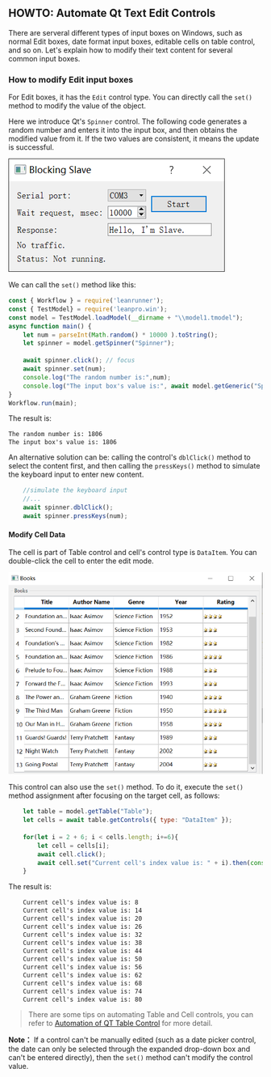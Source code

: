 ## HOWTO: Automate Qt Text Edit Controls

There are serveral different types of input boxes on Windows, such as normal Edit boxes, date format input boxes, editable cells on table control, and so on. Let's explain how to modify their text content for several common input boxes.

### How to modify Edit input boxes

For Edit boxes, it has the `Edit` control type. You can directly call the `set()` method to modify the value of the object.

Here we introduce Qt's `Spinner` control. The following code generates a random number and enters it into the input box, and then obtains the modified value from it. If the two values are consistent, it means the update is successful.

![](assets/edit_set/qt_blockslave.png)

We can call the `set()` method like this:

```js
const { Workflow } = require('leanrunner');
const { TestModel} = require('leanpro.win');
const model = TestModel.loadModel(__dirname + "\\model1.tmodel");
async function main() {
    let num = parseInt(Math.random() * 10000 ).toString();
    let spinner = model.getSpinner("Spinner");

    await spinner.click(); // focus
    await spinner.set(num);
    console.log("The random number is:",num);
    console.log("The input box's value is:", await model.getGeneric("Spinner").value());
}
Workflow.run(main);
```

The result is:

```
The random number is: 1806
The input box's value is: 1806
```

An alternative solution can be: calling the control's `dblClick()` method to select the content first, and then calling the `pressKeys()` method to simulate the keyboard input to enter new content.  

```javascript
    //simulate the keyboard input
    //...
    await spinner.dblClick();
    await spinner.pressKeys(num);
```

#### Modify Cell Data
  
The cell is part of Table control and cell's control type is `DataItem`. You can double-click the cell to enter the edit mode.  

![](assets/edit_set/qt_books.png)  

This control can also use the `set()` method. To do it, execute the `set()` method assignment after focusing on the target cell, as follows:  

```js
    let table = model.getTable("Table");
    let cells = await table.getControls({ type: "DataItem" });

    for(let i = 2 + 6; i < cells.length; i+=6){ 
        let cell = cells[i];
        await cell.click();
        await cell.set("Current cell's index value is: " + i).then(console.log(await cell.name()));
    }
```

The result is:  
```
    Current cell's index value is: 8
    Current cell's index value is: 14
    Current cell's index value is: 20
    Current cell's index value is: 26
    Current cell's index value is: 32
    Current cell's index value is: 38
    Current cell's index value is: 44
    Current cell's index value is: 50
    Current cell's index value is: 56
    Current cell's index value is: 62
    Current cell's index value is: 68
    Current cell's index value is: 74
    Current cell's index value is: 80
```  

> There are some tips on automating Table and Cell controls, you can refer to [Automation of QT Table Control](qt/qt_table.md) for more detail.

**Note：** If a control can't be manually edited (such as a date picker control, the date can only be selected through the expanded drop-down box and can't be entered directly), then the `set()` method can't modify the control value.  
